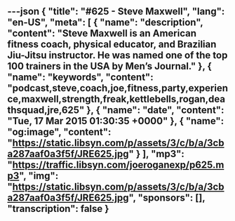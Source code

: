 ---json
{
  "title": "#625 - Steve Maxwell",
  "lang": "en-US",
  "meta": [
    {
      "name": "description",
      "content": "Steve Maxwell is an American fitness coach, physical educator, and Brazilian Jiu-Jitsu instructor. He was named one of the top 100 trainers in the USA by Men’s Journal."
    },
    {
      "name": "keywords",
      "content": "podcast,steve,coach,joe,fitness,party,experience,maxwell,strength,freak,kettlebells,rogan,deathsquad,jre,625"
    },
    {
      "name": "date",
      "content": "Tue, 17 Mar 2015 01:30:35 +0000"
    },
    {
      "name": "og:image",
      "content": "https://static.libsyn.com/p/assets/3/c/b/a/3cba287aaf0a3f5f/JRE625.jpg"
    }
  ],
  "mp3": "https://traffic.libsyn.com/joeroganexp/p625.mp3",
  "img": "https://static.libsyn.com/p/assets/3/c/b/a/3cba287aaf0a3f5f/JRE625.jpg",
  "sponsors": [],
  "transcription": false
}
---
<episode-header />

<timemark seconds="0" />

<transcribe-call-to-action />

<episode-footer />